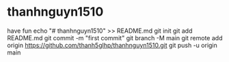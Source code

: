 # thanhnguyn1510
have fun
echo "# thanhnguyn1510" >> README.md
git init
git add README.md
git commit -m "first commit"
git branch -M main
git remote add origin https://github.com/thanh5glhp/thanhnguyn1510.git
git push -u origin main
